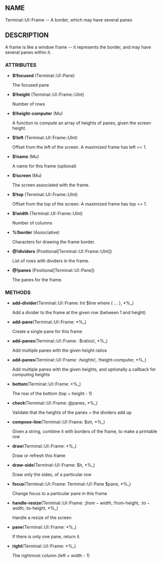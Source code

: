 ## NAME

Terminal::UI::Frame -- A border, which may have several panes

## DESCRIPTION

A frame is like a window frame -- it represents the border, and may have several panes within it.

### ATTRIBUTES

* **$!focused** (Terminal::UI::Pane)

  The focused pane

* **$!height** (Terminal::UI::Frame::UInt)

  Number of rows

* **$!height-computer** (Mu)

  A function to compute an array of heights of panes, given the screen height.

* **$!left** (Terminal::UI::Frame::UInt)

  Offset from the left of the screen. A maximized frame has left == 1.

* **$!name** (Mu)

  A name for this frame (optional)

* **$!screen** (Mu)

  The screen associated with the frame.

* **$!top** (Terminal::UI::Frame::UInt)

  Offset from the top of the screen. A maximized frame has top == 1.

* **$!width** (Terminal::UI::Frame::UInt)

  Number of columns

* **%!border** (Associative)

  Characters for drawing the frame border.

* **@!dividers** (Positional[Terminal::UI::Frame::UInt])

  List of rows with dividers in the frame.

* **@!panes** (Positional[Terminal::UI::Pane])

  The panes for the frame.


### METHODS

* **add-divider**(Terminal::UI::Frame: Int $line where { ... }, *%_)

  Add a divider to the frame at the given row (between 1 and height)

* **add-pane**(Terminal::UI::Frame: *%_)

  Create a single pane for this frame

* **add-panes**(Terminal::UI::Frame: :$ratios!, *%_)

  Add multiple panes with the given height ratios

* **add-panes**(Terminal::UI::Frame: :$heights!, :$!height-computer, *%_)

  Add multiple panes with the given heights, and optionally a callback for computing heights

* **bottom**(Terminal::UI::Frame: *%_)

  The row of the bottom (top + height - 1)

* **check**(Terminal::UI::Frame: @panes, *%_)

  Validate that the heights of the panes + the dividers add up

* **compose-line**(Terminal::UI::Frame: $str, *%_)

  Given a string, combine it with borders of the frame, to make a printable row

* **draw**(Terminal::UI::Frame: *%_)

  Draw or refresh this frame

* **draw-side**(Terminal::UI::Frame: $h, *%_)

  Draw only the sides, of a particular row

* **focus**(Terminal::UI::Frame: Terminal::UI::Pane $pane, *%_)

  Change focus to a particular pane in this frame

* **handle-resize**(Terminal::UI::Frame: :$from-width, :$from-height, :$to-width, :$to-height, *%_)

  Handle a resize of the screen

* **pane**(Terminal::UI::Frame: *%_)

  If there is only one pane, return it.

* **right**(Terminal::UI::Frame: *%_)

  The rightmost column (left + width - 1)
